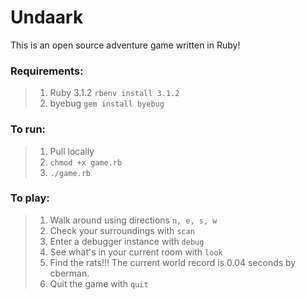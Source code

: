 # Undaark
This is an open source adventure game written in Ruby!

### Requirements:
> 1. Ruby 3.1.2 <code>rbenv install 3.1.2</code>
> 2. byebug <code>gem install byebug</code>

### To run:
> 1. Pull locally
> 2. <code>chmod +x game.rb</code>
> 3. <code>./game.rb</code>

### To play:
> 1. Walk around using directions <code>n, e, s, w</code>
> 2. Check your surroundings with <code>scan</code>
> 3. Enter a debugger instance with <code>debug</code>
> 4. See what's in your current room with <code>look</code>
> 5. Find the rats!!! The current world record is 0.04 seconds by cberman.
> 6. Quit the game with <code>quit</code> 

